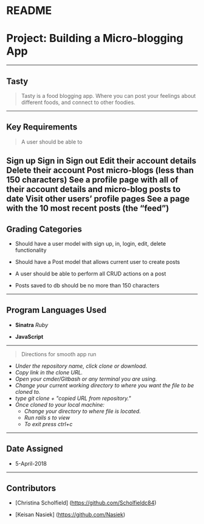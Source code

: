 # README

# Project: Building a Micro-blogging App

----
## Tasty


> Tasty is a food blogging app. Where you can post your feelings about different foods, and connect to other foodies.

----
## Key Requirements
>A user should be able to

Sign up
Sign in
Sign out
Edit their account details
Delete their account
Post micro-blogs (less than 150 characters)
See a profile page with all of their account details and micro-blog posts to date
Visit other users’ profile pages
See a page with the 10 most recent posts (the “feed”)
----
## Grading Categories

* Should have a user model with sign up, in, login, edit, delete functionality
* Should have a Post model that allows current user to create posts
* A user should be able to perform all CRUD actions on a post

* Posts saved to db should be no more than 150 characters

 



----
## Program Languages Used
* **Sinatra** *Ruby*

* **JavaScript**

* ****


>Directions for smooth app run

* *Under the repository name, click clone or download.*
* *Copy link in the clone URL.*
* *Open your cmder/Gitbash or any terminal you are using.*
* *Change your current working directory to where you want the file to be cloned to.*
* *type git clone + "copied URL from repository."*
* *Once cloned to your local machine:*
  * *Change your directory to where file is located.*
  * *Run rails s to view*
  * *To exit press ctrl+c*



----
## Date Assigned
* 5-April-2018 

----
## Contributors

* [Christina Scholfield]
(https://github.com/Scholfieldc84)

* [Keisan Nasiek]
(https://github.com/Nasiek)


